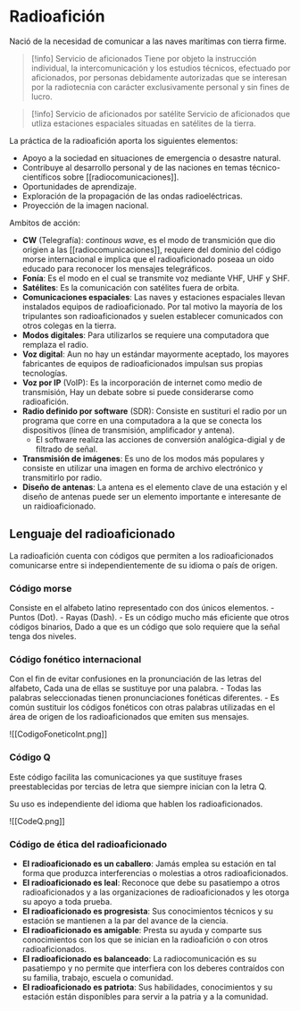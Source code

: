 # Radioafición

Nació de la necesidad de comunicar a las naves marítimas con tierra firme.

> [!info] Servicio de aficionados 
> Tiene por objeto la instrucción individual, la intercomunicación y los estudios técnicos, efectuado por aficionados, por personas debidamente autorizadas que se interesan por la radiotecnia con carácter exclusivamente personal y sin fines de lucro.

> [!info] Servicio de aficionados por satélite
> Servicio de aficionados que utliza estaciones espaciales situadas en satélites de la tierra.

La práctica de la radioafición aporta los siguientes elementos:
- Apoyo a la sociedad en situaciones de emergencia o desastre natural.
- Contribuye al desarrollo personal y de las naciones en temas técnico-científicos sobre [[radiocomunicaciones]].
- Oportunidades de aprendizaje.
- Exploración de la propagación de las ondas radioeléctricas.
- Proyección de la imagen nacional.

Ambitos de acción:
- **CW** (Telegrafía): *continous wave*, es el modo de transmición que dio origien a las [[radiocomunicaciones]], requiere del dominio del código morse internacional e implica que el radioaficionado poseaa un oido educado para reconocer los mensajes telegráficos.
- **Fonía**: Es el modo en el cual se transmite voz mediante VHF, UHF y SHF.
- **Satélites**: Es la comunicación con satélites fuera de orbita.
- **Comunicaciones espaciales**: Las naves y estaciones espaciales llevan instalados equipos de radioaficionado. Por tal motivo la mayoría de los tripulantes son radioaficionados y suelen establecer comunicados con otros colegas en la tierra.
- **Modos digitales**: Para utilizarlos se requiere una computadora que remplaza el radio.
- **Voz digital**: Aun no hay un estándar mayormente aceptado, los mayores fabricantes de equipos de radioaficionados impulsan sus propias tecnologías.
- **Voz por IP** (VoIP): Es la incorporación de internet como medio de transmisión, Hay un debate sobre si puede considerarse como radioafición.
- **Radio definido por software** (SDR): Consiste en sustituri el radio por un programa que corre en una computadora a la que se conecta los dispositivos (línea de transmisión, amplificador y antena).
	- El software realiza las acciones de conversión analógica-digial y de filtrado de señal.
- **Transmisión de imágenes**: Es uno de los modos más populares y consiste en utilizar una imagen en forma de archivo electrónico y transmitirlo por radio.
- **Diseño de antenas**: La antena es el elemento clave de una estación y el diseño de antenas puede ser un elemento importante e interesante de un raidioaficionado.

## Lenguaje del radioaficionado

La radioafición cuenta con códigos que permiten a los radioaficionados comunicarse entre si independientemente de su idioma o  país de origen.

### Código morse
Consiste en el alfabeto latino representado con dos únicos elementos.
	- Puntos (Dot).
	- Rayas (Dash).
	- Es un código mucho más eficiente que otros códigos binarios, Dado a que es un código que solo requiere que la señal tenga dos niveles.
### Código fonético internacional
Con el fin de evitar confusiones en la pronunciación de las letras del alfabeto, Cada una de ellas se sustituye por una palabra.
	- Todas las palabras seleccionadas tienen pronunciaciones fonéticas diferentes.
	- Es común sustituir los códigos fonéticos con otras palabras utilizadas en el área de origen de los radioaficionados que emiten sus mensajes.

![[CodigoFoneticoInt.png]]

### Código Q
Este código facilita las comunicaciones ya que sustituye frases preestablecidas por tercias de letra que siempre inician con la letra Q.

Su uso es independiente del idioma que hablen los radioaficionados.


![[CodeQ.png]]

### Código de ética del radioaficionado
- **El radioaficionado es un caballero**: Jamás emplea su estación en tal forma que produzca interferencias o molestias a otros radioaficionados.
- **El radioaficionado es leal**: Reconoce que debe su pasatiempo a otros radioaficionados y a las organizaciones de radioaficionados y les otorga su apoyo a toda prueba.
- **El radioaficionado es progresista**: Sus conocimientos técnicos y su estación se mantienen a la par del avance de la ciencia.
- **El radioaficionado es amigable**: Presta su ayuda y comparte sus conocimientos con los que se inician en la radioafición o con otros radioaficionados.
- **El radioaficionado es balanceado**: La radiocomunicación es su pasatiempo y no permite que interfiera con los deberes contraídos con su familia, trabajo, escuela o comunidad.
- **El radioaficionado es patriota**: Sus habilidades, conocimientos y su estación están disponibles para servir a la patria y a la comunidad.


